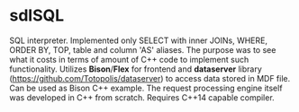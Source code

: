 # sdlSQL
SQL interpreter. Implemented only SELECT with inner JOINs, WHERE, ORDER BY, TOP, table and column 'AS' aliases.
The purpose was to see what it costs in terms of amount of C++ code to implement such functionality.
Utilizes **Bison**/**Flex** for frontend and **dataserver** library (https://github.com/Totopolis/dataserver) to access data stored in MDF file. Can be used as Bison C++ example. The request processing engine itself was developed in C++ from scratch. Requires C++14 capable compiler.
